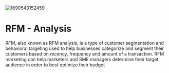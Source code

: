 ![1690543152459](https://github.com/eugenenguyn/project-RFM/assets/134667107/46a3b015-d815-45ec-bf56-cf98154ab98f)
# RFM - Analysis 
RFM, also known as RFM analysis, is a type of customer segmentation and behavioral targeting used to help businesses categorize and segment their customers based on recency, frequency and amount of a transaction. RFM marketing can help marketers and SME managers determine their target audience in order to best optimize their budget
